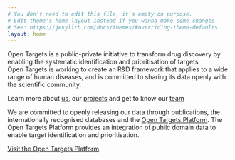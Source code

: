 ```yaml
---
# You don't need to edit this file, it's empty on purpose.
# Edit theme's home layout instead if you wanna make some changes
# See: https://jekyllrb.com/docs/themes/#overriding-theme-defaults
layout: home
---
```

<div class="hero">
    <div class="">
        Open Targets is a public-private initiative to transform drug discovery by enabling the systematic identification and prioritisation of targets
    </div>
</div>

<!-- Open Targets is a public-private initiative to generate evidence on the validity of therapeutic targets based on genome-scale experiments and analysis. -->Open Targets is working to create an R&D framework that applies to a wide range of human diseases, and is committed to sharing its data openly with the scientific community.

<!-- Learn [more about our projects](overview), learn more about our [projects](projects) and get to know [our team](people). -->

Learn more about [us](overview), our [projects](projects) and get to know our [team](people)

We are committed to openly releasing our data through publications, the internationally recognised databases and the [Open Targets Platform](https://www.targetvalidation.org). The Open Targets Platform provides an integration of public domain data to enable target identification and prioritisation.

<a class="button-small blue_normal" href="https://www.targetvalidation.org">Visit the Open Targets Platform</a>



